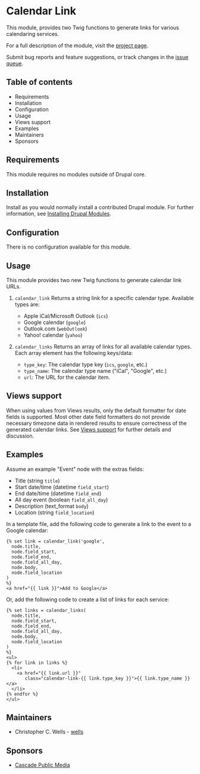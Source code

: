 # Calendar Link

This module, provides two Twig functions to generate links for various
calendaring services.

For a full description of the module, visit the
[project page](https://www.drupal.org/project/calendar_link).

Submit bug reports and feature suggestions, or track changes in the
[issue queue](https://www.drupal.org/project/issues/calendar_link).


## Table of contents

- Requirements
- Installation
- Configuration
- Usage
- Views support
- Examples
- Maintainers
- Sponsors


## Requirements

This module requires no modules outside of Drupal core.


## Installation

Install as you would normally install a contributed Drupal module. For further
information, see
[Installing Drupal Modules](https://www.drupal.org/docs/extending-drupal/installing-drupal-modules).


## Configuration

There is no configuration available for this module.


## Usage

This module provides two new Twig functions to generate calendar link URLs.

1. `calendar_link`
   Returns a string link for a specific calendar type. Available types are:

    - Apple iCal/Microsoft Outlook (`ics`)
    - Google calendar (`google`)
    - Outlook.com (`webOutlook`)
    - Yahoo! calendar (`yahoo`)

1. `calendar_links`
   Returns an array of links for all available calendar types. Each array
   element has the following keys/data:

    - `type_key`: The calendar type key (`ics`, `google`, etc.)
    - `type_name`: The calendar type name ("iCal", "Google", etc.)
    - `url`: The URL for the calendar item.


## Views support

When using values from Views results, only the default formatter for date
fields is supported. Most other date field formatters do not provide necessary
timezone data in rendered results to ensure correctness of the generated
calendar links. See
[Views support](https://www.drupal.org/project/calendar_link/issues/3249457)
for further details and discussion.


## Examples

Assume an example "Event" node with the extras fields:

- Title (string `title`)
- Start date/time (datetime `field_start`)
- End date/time (datetime `field_end`)
- All day event (boolean `field_all_day`)
- Description (text_format `body`)
- Location (string `field_location`)

In a template file, add the following code to generate a link to the event to a
Google calendar:

```twig
{% set link = calendar_link('google',
  node.title,
  node.field_start,
  node.field_end,
  node.field_all_day,
  node.body,
  node.field_location
)
%}
<a href="{{ link }}">Add to Google</a>
```

Or, add the following code to create a list of links for each service:

```twig
{% set links = calendar_links(
  node.title,
  node.field_start,
  node.field_end,
  node.field_all_day,
  node.body,
  node.field_location
)
%}
<ul>
{% for link in links %}
  <li>
    <a href="{{ link.url }}"
       class="calendar-link-{{ link.type_key }}">{{ link.type_name }}</a>
  </li>
{% endfor %}
</ul>
```


## Maintainers

- Christopher C. Wells - [wells](https://www.drupal.org/u/wells)


## Sponsors

- [Cascade Public Media](https://www.drupal.org/cascade-public-media)
